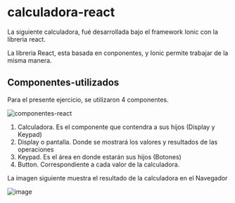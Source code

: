 # calculadora-react
La siguiente calculadora, fué desarrollada bajo el framework Ionic con la libreria react.

La libreria React, esta basada en conponentes, y Ionic permite trabajar de la misma manera.
## Componentes-utilizados
Para el presente ejercicio, se utilizaron 4 componentes.

![componentes-react](https://user-images.githubusercontent.com/42130200/128791926-ec179293-9614-4982-9626-89c0fd1fde90.png)

1. Calculadora. Es el componente que contendra a sus hijos (Display y Keypad)
2. Display o pantalla. Donde se mostrará los valores y resultados de las operaciones
3. Keypad. Es el área en donde estarán sus hijos (Botones)
4. Button. Correspondiente a cada valor de la calculadora.

La imagen siguiente muestra el resultado de la calculadora en el Navegador

![image](https://user-images.githubusercontent.com/42130200/128792455-b00903fc-e1ed-47d2-a8da-8f1dadaf196d.png)


